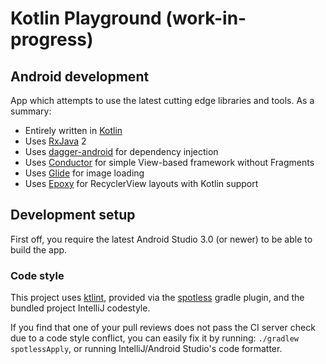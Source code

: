 # Kotlin Playground (work-in-progress)

## Android development

App which attempts to use the latest cutting edge libraries and tools. As a summary:

 * Entirely written in [Kotlin](https://kotlinlang.org/)
 * Uses [RxJava](https://github.com/ReactiveX/RxJava) 2
 * Uses [dagger-android](https://google.github.io/dagger/android.html) for dependency injection
 * Uses [Conductor](https://github.com/bluelinelabs/Conductor) for simple View-based framework without Fragments
 * Uses [Glide](https://github.com/bumptech/glide) for image loading
 * Uses [Epoxy](https://github.com/airbnb/epoxy) for RecyclerView layouts with Kotlin support

## Development setup

First off, you require the latest Android Studio 3.0 (or newer) to be able to build the app.

### Code style

This project uses [ktlint](https://github.com/shyiko/ktlint), provided via
the [spotless](https://github.com/diffplug/spotless) gradle plugin, and the bundled project IntelliJ codestyle.

If you find that one of your pull reviews does not pass the CI server check due to a code style conflict, you can
easily fix it by running: `./gradlew spotlessApply`, or running IntelliJ/Android Studio's code formatter.